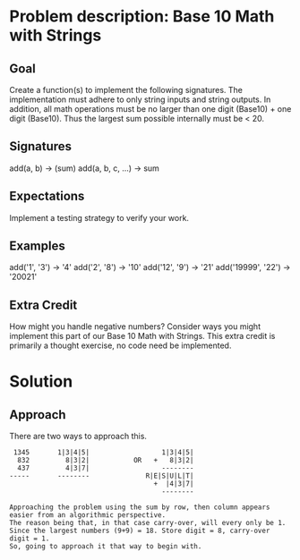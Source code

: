 # Problem description: Base 10 Math with Strings

## Goal
Create a function(s) to implement the following signatures. The implementation must adhere to only string inputs and string outputs. In addition, all math operations must be no larger than one digit (Base10) + one digit (Base10). Thus the largest sum possible internally must be < 20.

## Signatures
add(a, b) -> (sum)
add(a, b, c, ...) -> sum

## Expectations
Implement a testing strategy to verify your work.

## Examples
add('1', '3') -> '4'
add('2', '8') -> '10'
add('12', '9') -> '21'
add('19999', '22') -> '20021'

## Extra Credit
How might you handle negative numbers? Consider ways you might implement this part of our Base 10 Math with Strings. This extra credit is primarily a thought exercise, no code need be implemented.


# Solution

## Approach

There are two ways to approach this.
```        Sum by column Only      Sum by row, then column
 1345       1|3|4|5|                  1|3|4|5|
  832         8|3|2|           OR   +   8|3|2| 
  437         4|3|7|                  --------
-----       --------              R|E|S|U|L|T|
                                    +  |4|3|7|
                                      --------

Approaching the problem using the sum by row, then column appears easier from an algorithmic perspective.
The reason being that, in that case carry-over, will every only be 1. Since the largest numbers (9+9) = 18. Store digit = 8, carry-over digit = 1.
So, going to approach it that way to begin with.
```